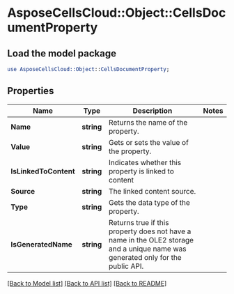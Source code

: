 # AsposeCellsCloud::Object::CellsDocumentProperty 

## Load the model package
```perl
use AsposeCellsCloud::Object::CellsDocumentProperty;
```

## Properties
Name | Type | Description | Notes
------------ | ------------- | ------------- | -------------
**Name** | **string** | Returns the name of the property.             |
**Value** | **string** | Gets or sets the value of the property. |
**IsLinkedToContent** | **string** | Indicates whether this property is linked to content |
**Source** | **string** | The linked content source. |
**Type** | **string** | Gets the data type of the property.             |
**IsGeneratedName** | **string** | Returns true if this property does not have a name in the OLE2 storage and a  unique name was generated only for the public API.             |  

[[Back to Model list]](../README.md#documentation-for-models) [[Back to API list]](../README.md#documentation-for-api-endpoints) [[Back to README]](../README.md)

